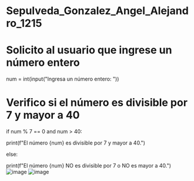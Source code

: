 # Sepulveda_Gonzalez_Angel_Alejandro_1215

# Solicito al usuario que ingrese un número entero

num = int(input("Ingresa un número entero: "))

# Verifico si el número es divisible por 7 y mayor a 40

if num % 7 == 0 and num > 40:

  print(f"El número {num} es divisible por 7 y mayor a 40.")

else:

  print(f"El número {num} NO es divisible por 7 o NO es mayor a 40.")
![image](https://github.com/user-attachments/assets/2be230bd-9b65-406e-a295-dac6ce54cc1f)
![image](https://github.com/user-attachments/assets/91d501c3-1758-4daf-ba0e-d81b86d3083c)
